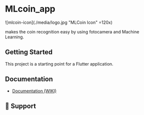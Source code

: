 # MLcoin_app

![mlcoin-icon](./media/logo.jpg "MLCoin Icon" =120x)

makes the coin recognition easy by using fotocamera and Machine Learning.

## Getting Started

This project is a starting point for a Flutter application.

## Documentation

- [Documentation (WIKI)](https://github.com/MLcoinTeam/MLCoin/wiki)  

##  🤝 Support

